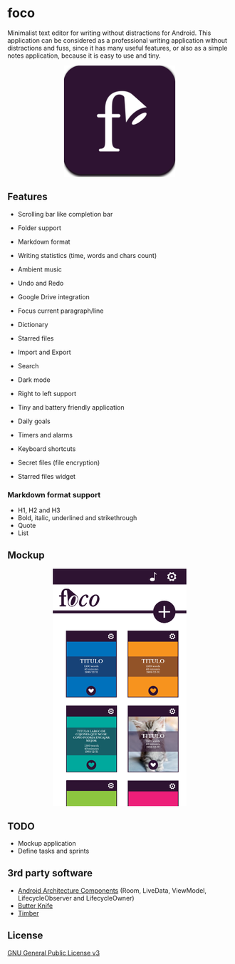 # foco

Minimalist text editor for writing without distractions for Android. This application can be considered as a professional writing application without distractions and fuss, since it has many useful features, or also as a simple notes application, because it is easy to use and tiny.

<p align="center">
  <img src="dev/icon.png?raw=true" width="250" alt="App Icon"/>
</p>

## Features

* Scrolling bar like completion bar

* Folder support
* Markdown format
* Writing statistics (time, words and chars count)
* Ambient music
* Undo and Redo
* Google Drive integration
* Focus current paragraph/line
* Dictionary
* Starred files
* Import and Export
* Search
* Dark mode
* Right to left support
* Tiny and battery friendly application
* Daily goals
* Timers and alarms
* Keyboard shortcuts
* Secret files (file encryption)
* Starred files widget

### Markdown format support
* H1, H2 and H3
* Bold, italic, underlined and strikethrough
* Quote
* List

## Mockup

<p align="center">
  <img src="dev/mockup.png?raw=true" width="300" alt="App Mockup"/>
</p>

## TODO
* Mockup application
* Define tasks and sprints

## 3rd party software

* [Android Architecture Components](https://developer.android.com/topic/libraries/architecture/index.html) (Room, LiveData, ViewModel, LifecycleObserver and LifecycleOwner)
* [Butter Knife](http://jakewharton.github.io/butterknife/)
* [Timber](https://github.com/JakeWharton/timber)

## License

[GNU General Public License v3](https://www.gnu.org/licenses/gpl-3.0.en.html "GNU General Public License v3")

